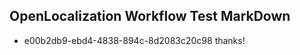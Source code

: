## OpenLocalization Workflow Test MarkDown
* e00b2db9-ebd4-4838-894c-8d2083c20c98 thanks!

<!--HONumber=Aug16_HO1-->



